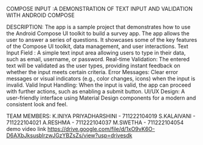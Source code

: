 COMPOSE INPUT :A DEMONSTRATION OF TEXT INPUT AND VALIDATION WITH ANDROID COMPOSE

DESCRIPTION:
The app is a sample project that demonstrates how to use the Android Compose UI toolkit to build a survey app. The app allows the user to answer a series of questions. It showcases some of the key features of the Compose UI toolkit, data management, and user interactions.
Text Input Field : A  simple text input area allowing users to type in their data, such as email, username, or password.
Real-time Validation: The entered text will be validated as the user types, providing instant feedback on whether the input meets certain criteria.
Error Messages: Clear error messages or visual indicators (e.g., color changes, icons) when the input is invalid.
Valid Input Handling: When the input is valid, the app can proceed with further actions, such as enabling a submit button. 
UI/UX Design: A user-friendly interface using Material Design components for a modern and consistent look and feel.

TEAM MEMBERS:
K.INIYA PRIYADHARSHINI - 711222104019
S.KALAIVANI            - 711222104021
A.RESHMA               - 711222104037
M.SWETHA               - 711222104054
demo video link
https://drive.google.com/file/d/1xO9vK6O-D6AXbJksusblrzwJGzYBZsZs/view?usp=drivesdk
